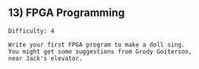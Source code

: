 ## 13) FPGA Programming
    Difficulty: 4

    Write your first FPGA program to make a doll sing.
    You might get some suggestions from Grody Goiterson,
    near Jack's elevator.